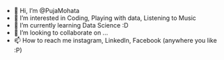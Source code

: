 - 👋 Hi, I’m @PujaMohata
- 👀 I’m interested in Coding, Playing with data, Listening to Music
- 🌱 I’m currently learning Data Science :D
- 💞️ I’m looking to collaborate on ...
- 📫 How to reach me instagram, LinkedIn, Facebook (anywhere you like :P)

<!---
PujaMohata/PujaMohata is a ✨ special ✨ repository because its `README.md` (this file) appears on your GitHub profile.
You can click the Preview link to take a look at your changes.
--->
